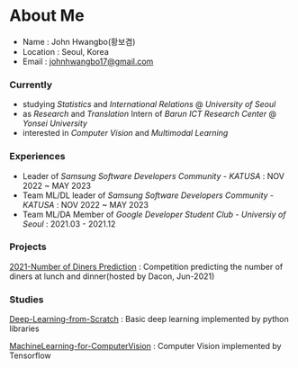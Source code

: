 # About Me
- Name : John Hwangbo(황보겸)
- Location : Seoul, Korea
- Email : johnhwangbo17@gmail.com
### Currently
- studying *Statistics* and *International Relations* @ *University of Seoul*
- as *Research* and *Translation* Intern of *Barun ICT Research Center* @ *Yonsei University*
- interested in *Computer Vision* and *Multimodal Learning*
### Experiences
- Leader of *Samsung Software Developers Community - KATUSA* : NOV 2022 ~ MAY 2023
- Team ML/DL leader of *Samsung Software Developers Community - KATUSA* : NOV 2022 ~ MAY 2023
- Team ML/DA Member of *Google Developer Student Club - Universiy of Seoul* : 2021.03 - 2021.12

### Projects
[2021-Number of Diners Prediction](https://github.com/aerojohn1223/2021-Number_of_Diners_Prediction) : Competition predicting the number of diners at lunch and dinner(hosted by Dacon, Jun-2021) 


### Studies
[Deep-Learning-from-Scratch](https://github.com/aerojohn1223/DeepLearningfromScratch) : Basic deep learning implemented by python libraries

[MachineLearning-for-ComputerVision](https://github.com/aerojohn1223/MachineLearning-for-ComputerVision) : Computer Vision implemented by Tensorflow

<!--
**aerojohn1223/aerojohn1223** is a ✨ _special_ ✨ repository because its `README.md` (this file) appears on your GitHub profile.

Here are some ideas to get you started:

- 🔭 I’m currently working on ...
- 🌱 I’m currently learning ...
- 👯 I’m looking to collaborate on ...
- 🤔 I’m looking for help with ...
- 💬 Ask me about ...
- 📫 How to reach me: ...
- 😄 Pronouns: ...
- ⚡ Fun fact: ...
-->
